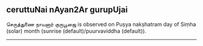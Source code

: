 ## ceruttuNai nAyan2Ar gurupUjai
செருத்துணை நாயனார் குருபூஜை is observed on Puṣya nakṣhatram day of Siṃha (solar) month (sunrise (default)/puurvaviddha (default)).



---
